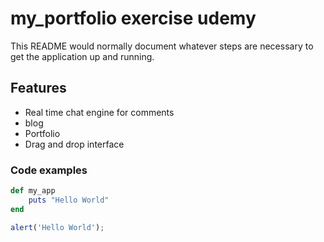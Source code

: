 # my_portfolio exercise udemy

This README would normally document whatever steps are necessary to get the
application up and running.

## Features

- Real time chat engine for comments
- blog
- Portfolio
- Drag and drop interface

### Code examples

```ruby
def my_app
	puts "Hello World"
end 
```

```javascript
alert('Hello World');
```
